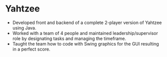 # Yahtzee

- Developed front and backend of a complete 2-player version of Yahtzee using Java.
- Worked with a team of 4 people and maintained leadership/supervisor role by designating tasks and managing the timeframe. 
- Taught the team how to code with Swing graphics for the GUI resulting in a perfect score.
